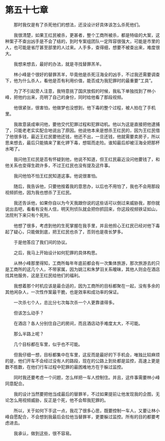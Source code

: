 #	第五十七章

　　那时我仅是有了杀死他们的想法，还没设计好具体该怎么杀死他们。

　　我很清楚，如果王红民被杀，更甚者，整个工商所被杀，都是特级的大案，这种案子不查出凶手是不会了结的，到时专案组团队一定阵容很强大，可能是市里的人，也可能是省厅甚至部里的人过来。人手多，查得细，想要不被查出来，难度很大。

　　我想来想去，最好的办法，就是寻找替罪羔羊。

　　林小峰是个很好的替罪羔羊，毕竟他是杀死汪海全的凶手，不过我还需要调查下，他为什么杀人，看他是否有利用价值，能否成为我犯罪时的最重要“工具”。

　　为了不引起旁人注意，我特意挑了国庆放假的时候，我私下单独找到了林小峰，把他约出来，亮明了自己的身份，同时给他看了那段视频。

　　他很紧张，很害怕，他做梦也没想到，他下毒的整个过程，被人拍在了手机里。

　　我故意装成审问他，要他交代犯罪过程和犯罪动机。他以为这是直接把他逮捕了，只能老老实实配合地说出了原因。他说他本来是想杀王红民的，因为王红民借了他很多钱，最近王红民要他还钱，他还不出，一旦还钱，他就需要卖房子，所以思来想去，最后只能搞来了氰化钾下毒，想铤而走险。谁知最后却被汪海全把那杯水喝了。

　　我问他王红民是否有怀疑到他，他说不知道，但王红民最近没问他要钱了，和他关系也变得生疏许多，不过王红民也没有提及这件事。

　　我问他怕不怕王红民知道这事。他说很害怕。

　　随后，我告诉他，只要他按着我的意思办，以后也不用怕了，我也不会用那段视频抓他，因为我也想杀了王红民。

　　我还告诉他，如果你自以为今天我跟你说的这些话可以倒过来威胁我，那你就说出去吧，看看有没有人信，明天刑侦队就会把你抓回来，你这段视频铁证如山，法院判下来只有个死刑。

　　他想了很多，考虑到他的生死掌握在我手里，并且他担心王红民已经对他下毒起了疑心，只能做到底，把王红民也杀了，否则也是夜长梦多。

　　于是他答应了我们间的协议。

　　之后，我马上开始设计如何犯罪的具体构思。

　　从林小峰那里得知，工商所每年年底前都会有一次集体旅游，那次旅游去的只是工商所的这几个人，不带家属，因为姚江和朱梦羽关系暧昧，其他人则会在酒店找其他服务，这是王红民给他们的福利。

　　我想着那个时机应该是最合适的，因为工商所的目标都聚在一起，没有多余的其他闲杂人，一次性作案最干脆，也是效率和成功率的保证。

　　一次杀七个人，总比分七次每次杀一个人更靠谱得多。

　　但该怎么动手？

　　在酒店？各人分别住自己的房间，而且酒店动手难度太大，不可能。

　　那么半路上呢？

　　几个目标都在车里，似乎也不可能。

　　但我仔细一想，目标都集中在车里，这反而是最好的下手机会，唯独比较麻烦的是，他们开车不会经过没有人的路段，现在的公路上到处都是监控，高速上更是数不胜数，在他们行车过程中犯罪的最困难地方在于躲过监控。

　　同时我还要考虑一个问题，怎么样把一车人控制住。并且，这件事需要林小峰同意配合。

　　我的设计当然要把他当成最后的替罪羊，不过如果提前让他发现我的企图，无论怎么用视频威胁，反正是个死，他不会帮我犯罪的。

　　所以，关于如何下手这一点，我花了很多心思，既要控制一车人，又要让林小峰自愿配合，不会想到我最后会拉他当替罪羊，更要躲过监控。所有的目的都要考虑进去。

　　我承认，做到这些，很不容易。